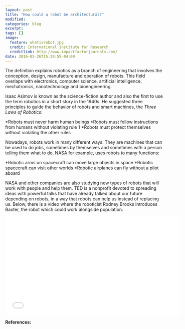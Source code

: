 ```yaml
---
layout: post
title: "How could a robot be architectural?"
modified:
categories: blog
excerpt:
tags: []
image:
  feature: whatisrobot.jpg
  credit: International Institute for Research
  creditlink: http://www.impactfactorjournals.com/
date: 2016-05-26T15:39:55-04:00
---
```


The definition explains robotics as a branch of engineering that involves the conception, design, manufacture and operation of robots. This field overlaps with electronics, computer science, artificial intelligence, mechatronics, nanotechnology and bioengineering.

Isaac Asimov is known as the science-fiction author and also the first to use the term robotics in a short story in the 1940s. He suggested three principles to guide the behavior of robots and smart machines, the _Three Laws of Robotics_:

*Robots must never harm human beings
*Robots must follow instructions from humans without violating rule 1
*Robots must protect themselves without violating the other rules

Nowadays, robots work in many different ways. They are machines that can be used to do jobs, sometimes by themselves and sometimes with a person telling them what to do. NASA for example, uses robots to many functions:

*Robotic arms on spacecraft can move large objects in space
*Robotic spacecraft can visit other worlds
*Robotic airplanes can fly without a pilot aboard

NASA and other companies are also studying new types of robots that will work with people and help them. TED is a nonprofit devoted to spreading ideas with powerful talks that have already talked about our future depending on robots, in a way that robots can help us instead of replacing us. Below, there is a video where the roboticist Rodney Brooks introduces Baxter, the robot which could work alongside population.

<iframe width="560" height="315" src="//www.youtube.com/embed/nA-J0510Pxs" frameborder="0"> </iframe>

**References:**


[jekyll-gh]: https://github.com/jekyll/jekyll
[jekyll]:    http://jekyllrb.com
